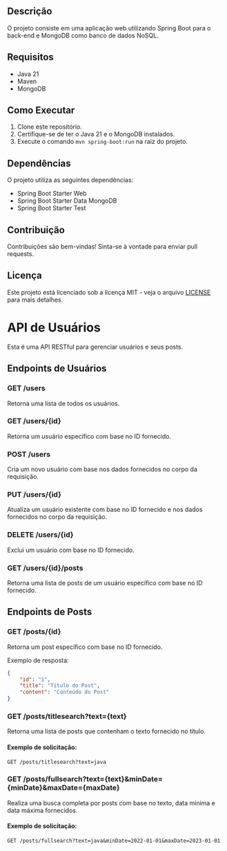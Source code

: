 ## Descrição

O projeto consiste em uma aplicação web utilizando Spring Boot para o back-end e MongoDB como banco de dados NoSQL.

## Requisitos

- Java 21
- Maven
- MongoDB

## Como Executar

1. Clone este repositório.
2. Certifique-se de ter o Java 21 e o MongoDB instalados.
3. Execute o comando `mvn spring-boot:run` na raiz do projeto.

## Dependências

O projeto utiliza as seguintes dependências:

- Spring Boot Starter Web
- Spring Boot Starter Data MongoDB
- Spring Boot Starter Test

## Contribuição

Contribuições são bem-vindas! Sinta-se à vontade para enviar pull requests.

## Licença

Este projeto está licenciado sob a licença MIT - veja o arquivo [LICENSE](LICENSE) para mais detalhes.

# API de Usuários

Esta é uma API RESTful para gerenciar usuários e seus posts.

## Endpoints de Usuários

### GET /users

Retorna uma lista de todos os usuários.

### GET /users/{id}

Retorna um usuário específico com base no ID fornecido.

### POST /users

Cria um novo usuário com base nos dados fornecidos no corpo da requisição.

### PUT /users/{id}

Atualiza um usuário existente com base no ID fornecido e nos dados fornecidos no corpo da requisição.

### DELETE /users/{id}

Exclui um usuário com base no ID fornecido.

### GET /users/{id}/posts

Retorna uma lista de posts de um usuário específico com base no ID fornecido.

## Endpoints de Posts

### GET /posts/{id}

Retorna um post específico com base no ID fornecido.

Exemplo de resposta:
```json
{
    "id": "1",
    "title": "Título do Post",
    "content": "Conteúdo do Post"
}
```
### GET /posts/titlesearch?text={text}

Retorna uma lista de posts que contenham o texto fornecido no título.

#### Exemplo de solicitação:

```http
GET /posts/titlesearch?text=java
```
### GET /posts/fullsearch?text={text}&minDate={minDate}&maxDate={maxDate}

Realiza uma busca completa por posts com base no texto, data mínima e data máxima fornecidos.

#### Exemplo de solicitação:

```http
GET /posts/fullsearch?text=java&minDate=2022-01-01&maxDate=2023-01-01
```
